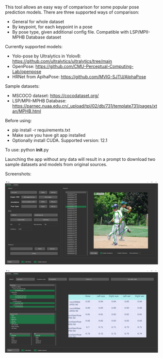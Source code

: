 This tool allows an easy way of comparison for some popular pose prediction models.
There are three supported ways of comparison: 
* General for whole dataset
* By keypoint, for each keypoint in a pose
* By pose type, given additional config file. Compatible with LSP/MPII-MPHB Database dataset

Currently supported models:
* Yolo-pose by Ultralytics in Yolov8: https://github.com/ultralytics/ultralytics/tree/main
* OpenPose: https://github.com/CMU-Perceptual-Computing-Lab/openpose
* HRNet from AplhaPose: https://github.com/MVIG-SJTU/AlphaPose

Sample datasets:
* MSCOCO dataset: https://cocodataset.org/
* LSP/MPII-MPHB Database: https://parnec.nuaa.edu.cn/_upload/tpl/02/db/731/template731/pages/xtan/MPHB.html

Before using:
* pip install -r requirements.txt
* Make sure you have git app installed
* Optionally install CUDA. Supported version: 12.1

To use: python __init__.py

Launching the app without any data will result in a prompt to download two sample datasets and models from original sources.

Screenshots:


![Alt text](Screenshot1.png "First Page")

![Alt text](Screenshot2.png "Second Page")
